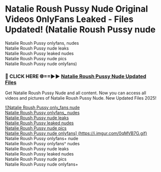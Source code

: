 # Natalie Roush Pussy Nude Original Videos 0nlyFans Leaked - Files Updated! (Natalie Roush Pussy nude<br>

Natalie Roush Pussy onlyfans, nudes<br>
Natalie Roush Pussy nude leaks<br>
Natalie Roush Pussy leaked nudes<br>
Natalie Roush Pussy nude pics<br>
Natalie Roush Pussy nude onlyfans)

<h3>🔴 CLICK HERE 🌐==►► <a href="https://tinyurl.com/leaks-videos" rel="nofollow">Natalie Roush Pussy Nude Updated Files</a></h3>

Get Natalie Roush Pussy Nude and all content. Now you can access all videos and pictures of Natalie Roush Pussy Nude. New Updated Files 2025!

[![Natalie Roush Pussy only_fans nude<br>
Natalie Roush Pussy onlyfans_ nudes<br>
Natalie Roush Pussy nude leaks<br>
Natalie Roush Pussy leaked nudes<br>
Natalie Roush Pussy nude pics<br>
Natalie Roush Pussy nude onlyfans]
(https://i.imgur.com/0qMVB7G.gif)](https://tinyurl.com/leaks-videos)
Natalie Roush Pussy onlyfans+ nude<br>
Natalie Roush Pussy onlyfans^ nudes<br>
Natalie Roush Pussy nude leaks<br>
Natalie Roush Pussy leaked nudes<br>
Natalie Roush Pussy nude pics<br>
Natalie Roush Pussy nude onlyfans+